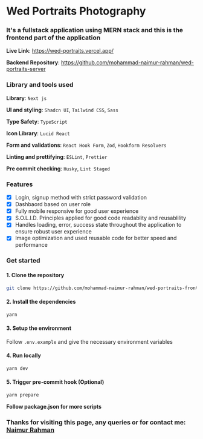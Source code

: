 # Wed Portraits Photography

### It's a fullstack application using MERN stack and this is the frontend part of the application

**Live Link**: https://wed-portraits.vercel.app/

**Backend Repository**: https://github.com/mohammad-naimur-rahman/wed-portraits-server

### Library and tools used

**Library**: `Next js`

**UI and styling**: `Shadcn UI`, `Tailwind CSS`, `Sass`

**Type Safety**: `TypeScript`

**Icon Library**: `Lucid React`

**Form and validations**: `React Hook Form`, `Zod`, `Hookform Resolvers`

**Linting and prettifying**: `ESLint`, `Prettier`

**Pre commit checking**: `Husky`, `Lint Staged`

### Features

- [x] Login, signup method with strict password validation
- [x] Dashbaord based on user role
- [x] Fully mobile responsive for good user experience
- [x] S.O.L.I.D. Principles applied for good code readablity and reusablility
- [x] Handles loading, error, success state throughout the application to ensure robust user experience
- [x] Image optimization and used reusable code for better speed and performance

### Get started

#### 1. Clone the repository

```bash
git clone https://github.com/mohammad-naimur-rahman/wed-portraits-frontend
```

#### 2. Install the dependencies

```bash
yarn
```

#### 3. Setup the environment

Follow `.env.example` and give the necessary environment variables

#### 4. Run locally

```bash
yarn dev
```

#### 5. Trigger pre-commit hook (Optional)

```bash
yarn prepare
```

**Follow package.json for more scripts**

### Thanks for visiting this page, any queries or for contact me: [Naimur Rahman](https://www.linkedin.com/in/mohammad-naimur-rahman/)
